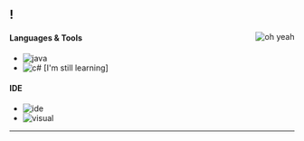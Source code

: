 !
---

<img alt="oh yeah" src="https://github-readme-stats.vercel.app/api?username=ConnectPL&show_icons=true&theme=merko" align="right"/>

#### Languages & Tools
- ![java](https://profilinator.rishav.dev/skills-assets/java-original-wordmark.svg)
- ![c#](https://img.shields.io/badge/-csharp-3fd161?style=flat-square&logo=csharp) [I'm still learning]

#### IDE
- ![ide](https://img.shields.io/badge/-Intellij_Idea-3fd161?style=flat-square&logo=intellij-idea)
- ![visual](https://img.shields.io/badge/-Visual_studio_code-3fd161?style=flat-square&logo=visual-studio-code)

---

<p align="center">
  <a href="https://dc.mylobby.pl/><img src="https://discordapp.com/api/guilds/976987326037241896/widget.png?style=banner2"/></a>
</p>


